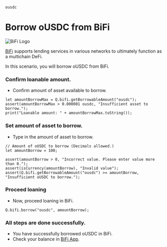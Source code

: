 ```meta-Currency
ousdc
```

# Borrow oUSDC from BiFi

![BiFi Logo](https://s3.ap-northeast-2.amazonaws.com/thebifrost.io/home/bifi/bifi_logo.svg)

[BiFi](https://bifi.finance/) supports lending services in various networks to ultimately function as a multichain DeFi.

In this scenario, you will borrow oUSDC from BiFi.

### Confirm loanable amount.

- Confirm amount of asset available to borrow.

```output-Dynamic
let amountBorrowMax = Q.bifi.getBorrowableAmount("ousdc");
assert(amountBorrowMax > 0.000001 ousdc, "Insufficient asset to borrow.");
print("Loanable amount: " + amountBorrowMax.toString());
```

### Set amount of asset to borrow.

- Type in the amount of asset to borrow.

```input oUSDC
// Amount of oUSDC to borrow (Decimals allowed.)
let amountBorrow = 100;
```

```input-Verify
assert(amountBorrow > 0, "Incorrect value. Please enter value more than 0.");
assert(isCurrency(amountBorrow), "Invalid value");
assert(Q.bifi.getBorrowableAmount("ousdc") >= amountBorrow, "Insufficient oUSDC to borrow.");
```

### Proceed loaning

- Now, proceed loaning in BiFi.

```taster
Q.bifi.borrow("ousdc", amountBorrow);
```

### All steps are done successfully.

- You have successfully borrowed oUSDC in BiFi.
- Check your balance in [BiFi App](https://app.bifi.finance/).
